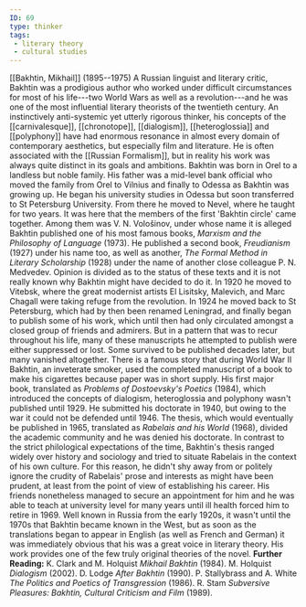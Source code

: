 ```yaml
---
ID: 69
type: thinker
tags: 
 - literary theory
 - cultural studies
---
```


[[Bakhtin, Mikhail]]
(1895--1975) A Russian linguist and literary critic, Bakhtin was a
prodigious author who worked under difficult circumstances for most of
his life---two World Wars as well as a revolution---and he was one of
the most influential literary theorists of the twentieth century. An
instinctively anti-systemic yet utterly rigorous thinker, his concepts
of the [[carnivalesque]],
[[chronotope]],
[[dialogism]],
[[heteroglossia]] and
[[polyphony]] have had
enormous resonance in almost every domain of contemporary aesthetics,
but especially film and literature. He is often associated with the
[[Russian Formalism]], but
in reality his work was always quite distinct in its goals and
ambitions.
Bakhtin was born in Orel to a landless but noble family. His father was
a mid-level bank official who moved the family from Orel to Vilnius and
finally to Odessa as Bakhtin was growing up. He began his university
studies in Odessa but soon transferred to St Petersburg University. From
there he moved to Nevel, where he taught for two years. It was here that
the members of the first 'Bakhtin circle' came together. Among them was
V. N. Vološinov, under whose name it is alleged Bakhtin published one of
his most famous books, *Marxism and the Philosophy of Language* (1973).
He published a second book, *Freudianism* (1927) under his name too, as
well as another, *The Formal Method in Literary Scholarship* (1928)
under the name of another close colleague P. N. Medvedev. Opinion is
divided as to the status of these texts and it is not really known why
Bakhtin might have decided to do it. In 1920 he moved to Vitebsk, where
the great modernist artists El Lisitsky, Malevich, and Marc Chagall were
taking refuge from the revolution.
In 1924 he moved back to St Petersburg, which had by then been renamed
Leningrad, and finally began to publish some of his work, which until
then had only circulated amongst a closed group of friends and admirers.
But in a pattern that was to recur throughout his life, many of these
manuscripts he attempted to publish were either suppressed or lost. Some
survived to be published decades later, but many vanished altogether.
There is a famous story that during World War II Bakhtin, an inveterate
smoker, used the completed manuscript of a book to make his cigarettes
because paper was in short supply. His first major book, translated as
*Problems of Dostoevsky's Poetics* (1984), which introduced the concepts
of dialogism, heteroglossia and polyphony wasn't published until 1929.
He submitted his doctorate in 1940, but owing to the war it could not be
defended until 1946. The thesis, which would eventually be published in
1965, translated as *Rabelais and his World* (1968), divided the
academic community and he was denied his doctorate. In contrast to the
strict philological expectations of the time, Bakhtin's thesis ranged
widely over history and sociology and tried to situate Rabelais in the
context of his own culture. For this reason, he didn't shy away from or
politely ignore the crudity of Rabelais' prose and interests as might
have been prudent, at least from the point of view of establishing his
career. His friends nonetheless managed to secure an appointment for him
and he was able to teach at university level for many years until ill
health forced him to retire in 1969.
Well known in Russia from the early 1920s, it wasn't until the 1970s
that Bakhtin became known in the West, but as soon as the translations
began to appear in English (as well as French and German) it was
immediately obvious that his was a great voice in literary theory. His
work provides one of the few truly original theories of the novel.
**Further Reading:** K. Clark and M. Holquist *Mikhail Bakhtin* (1984).
M. Holquist *Dialogism* (2002).
D. Lodge *After Bakhtin* (1990).
P. Stallybrass and A. White *The Politics and Poetics of Transgression*
(1986).
R. Stam *Subversive Pleasures: Bakhtin, Cultural Criticism and Film*
(1989).
